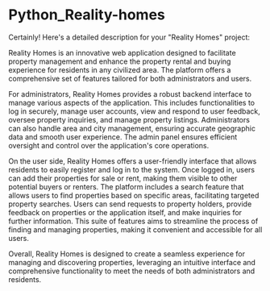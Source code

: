 # Python_Reality-homes


Certainly! Here's a detailed description for your "Reality Homes" project:

Reality Homes is an innovative web application designed to facilitate property management and enhance the property rental and buying experience for residents in any civilized area. The platform offers a comprehensive set of features tailored for both administrators and users.

For administrators, Reality Homes provides a robust backend interface to manage various aspects of the application. This includes functionalities to log in securely, manage user accounts, view and respond to user feedback, oversee property inquiries, and manage property listings. Administrators can also handle area and city management, ensuring accurate geographic data and smooth user experience. The admin panel ensures efficient oversight and control over the application's core operations.

On the user side, Reality Homes offers a user-friendly interface that allows residents to easily register and log in to the system. Once logged in, users can add their properties for sale or rent, making them visible to other potential buyers or renters. The platform includes a search feature that allows users to find properties based on specific areas, facilitating targeted property searches. Users can send requests to property holders, provide feedback on properties or the application itself, and make inquiries for further information. This suite of features aims to streamline the process of finding and managing properties, making it convenient and accessible for all users.

Overall, Reality Homes is designed to create a seamless experience for managing and discovering properties, leveraging an intuitive interface and comprehensive functionality to meet the needs of both administrators and residents.


